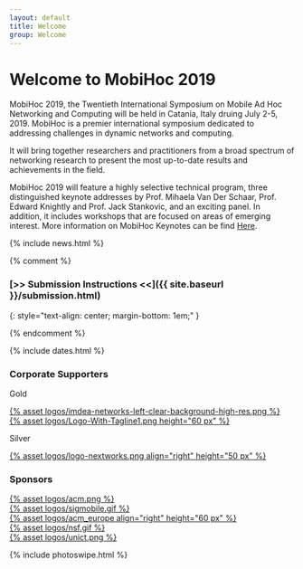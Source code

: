 ```yaml
---
layout: default
title: Welcome
group: Welcome
---
```


# Welcome to MobiHoc 2019

MobiHoc 2019, the Twentieth International Symposium on Mobile Ad Hoc Networking and Computing will be held in Catania, Italy druing July 2-5, 2019.
MobiHoc is a premier international symposium dedicated to addressing challenges in dynamic networks and computing.

It will bring together researchers and practitioners from a broad spectrum of networking research to present the most up-to-date results and achievements in the field.

<!--MobiHoc 2019 will feature a highly selective technical program, multiple distinguished keynote addresses, and an exciting panel.
In addition, it includes workshops that are focused on areas of emerging interest.-->

MobiHoc 2019 will feature a highly selective technical program, three distinguished keynote addresses by Prof. Mihaela Van Der Schaar, Prof. Edward Knightly and Prof. Jack Stankovic, and an exciting panel. In addition, it includes workshops that are focused on areas of emerging interest. More information on MobiHoc Keynotes can be find <a href="keynotes.html">Here</a>.

<!--and Workshops , respectively-->

{% include news.html %}

{% comment %}

### [>> Submission Instructions <<]({{ site.baseurl }}/submission.html)
{: style="text-align: center; margin-bottom: 1em;" }

{% endcomment %}

{% include dates.html %}

<!--## With Generous Support From-->

### Corporate Supporters

Gold 
<div class="sponsors">
    <div class="sponsor">
      <a href="https://www.networks.imdea.org/">{% asset logos/imdea-networks-left-clear-background-high-res.png %}</a>
  </div>  
  <div class="sponsor">
      <a href="https://www.adlinktech.com/en/index.aspx">{% asset logos/Logo-With-Tagline1.png height="60 px" %}</a>
  </div>
</div>

Silver 

<div class="sponsors">
  <div class="sponsor">
      <a href="https://nextworks.com/">{% asset logos/logo-nextworks.png align="right" height="50 px" %}</a>
  </div>
</div>

### Sponsors

<div class="sponsors">
  <div class="sponsor">
      <a href="https://www.acm.org">{% asset logos/acm.png %}</a>
  </div>
  <div class="sponsor">
      <a href="https://www.sigmobile.org">{% asset logos/sigmobile.gif %}</a>
  </div>

  <div class="sponsor">
      <a href="https://europe.acm.org">{% asset logos/acm_europe align="right" height="60 px" %}</a>
  </div>

  <div class="sponsor">
    <a href="http://www.nsf.gov">{% asset logos/nsf.gif %}</a>
  </div>

  <div class="sponsor">
      <a href="https://www.unict.it/en/">{% asset logos/unict.png %}</a>
  </div>  

</div>
<!--  

  <div class="sponsor">
      <a href="https://sfb901.uni-paderborn.de"><img src="images/logos/sfb.png" /></a>
  </div>
  <div class="sponsor">
      <a href="http://www.dfg.de"><img style="max-height: 60px;" src="images/logos/dfg.png" /></a>
  </div>
  <div class="sponsor">
      <a href="http://www.hni.uni-paderborn.de"><img style="height: 40px;" src="images/logos/hni.png" /></a>
  </div>
  <div class="sponsor">
      <a href="http://www.uni-paderborn.de"><img src="images/logos/upb.png" /></a>
  </div>
  <div class="sponsor">
      <a href="http://www.ccs-labs.org"><img src="images/logos/ccs.png" /></a>
  </div>
  </div>
-->


{% include photoswipe.html %}
